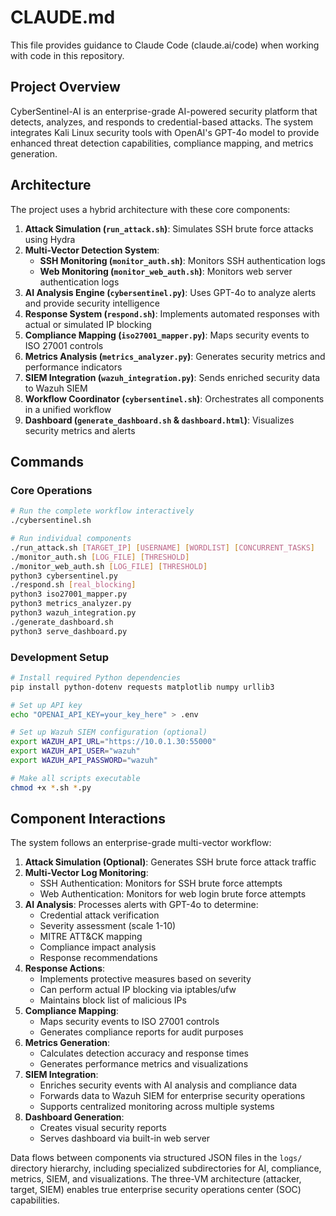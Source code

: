 # CLAUDE.md

This file provides guidance to Claude Code (claude.ai/code) when working with code in this repository.

## Project Overview

CyberSentinel-AI is an enterprise-grade AI-powered security platform that detects, analyzes, and responds to credential-based attacks. The system integrates Kali Linux security tools with OpenAI's GPT-4o model to provide enhanced threat detection capabilities, compliance mapping, and metrics generation.

## Architecture

The project uses a hybrid architecture with these core components:

1. **Attack Simulation (`run_attack.sh`)**: Simulates SSH brute force attacks using Hydra
2. **Multi-Vector Detection System**:
   - **SSH Monitoring (`monitor_auth.sh`)**: Monitors SSH authentication logs
   - **Web Monitoring (`monitor_web_auth.sh`)**: Monitors web server authentication logs
3. **AI Analysis Engine (`cybersentinel.py`)**: Uses GPT-4o to analyze alerts and provide security intelligence
4. **Response System (`respond.sh`)**: Implements automated responses with actual or simulated IP blocking
5. **Compliance Mapping (`iso27001_mapper.py`)**: Maps security events to ISO 27001 controls
6. **Metrics Analysis (`metrics_analyzer.py`)**: Generates security metrics and performance indicators
7. **SIEM Integration (`wazuh_integration.py`)**: Sends enriched security data to Wazuh SIEM
8. **Workflow Coordinator (`cybersentinel.sh`)**: Orchestrates all components in a unified workflow
9. **Dashboard (`generate_dashboard.sh` & `dashboard.html`)**: Visualizes security metrics and alerts

## Commands

### Core Operations

```bash
# Run the complete workflow interactively
./cybersentinel.sh

# Run individual components
./run_attack.sh [TARGET_IP] [USERNAME] [WORDLIST] [CONCURRENT_TASKS]
./monitor_auth.sh [LOG_FILE] [THRESHOLD]
./monitor_web_auth.sh [LOG_FILE] [THRESHOLD]
python3 cybersentinel.py
./respond.sh [real_blocking]
python3 iso27001_mapper.py
python3 metrics_analyzer.py
python3 wazuh_integration.py
./generate_dashboard.sh
python3 serve_dashboard.py
```

### Development Setup

```bash
# Install required Python dependencies
pip install python-dotenv requests matplotlib numpy urllib3

# Set up API key
echo "OPENAI_API_KEY=your_key_here" > .env

# Set up Wazuh SIEM configuration (optional)
export WAZUH_API_URL="https://10.0.1.30:55000"
export WAZUH_API_USER="wazuh"
export WAZUH_API_PASSWORD="wazuh"

# Make all scripts executable
chmod +x *.sh *.py
```

## Component Interactions

The system follows an enterprise-grade multi-vector workflow:

1. **Attack Simulation (Optional)**: Generates SSH brute force attack traffic
2. **Multi-Vector Log Monitoring**: 
   - SSH Authentication: Monitors for SSH brute force attempts
   - Web Authentication: Monitors for web login brute force attempts
3. **AI Analysis**: Processes alerts with GPT-4o to determine:
   - Credential attack verification
   - Severity assessment (scale 1-10)
   - MITRE ATT&CK mapping
   - Compliance impact analysis
   - Response recommendations
4. **Response Actions**: 
   - Implements protective measures based on severity
   - Can perform actual IP blocking via iptables/ufw
   - Maintains block list of malicious IPs
5. **Compliance Mapping**:
   - Maps security events to ISO 27001 controls
   - Generates compliance reports for audit purposes
6. **Metrics Generation**:
   - Calculates detection accuracy and response times
   - Generates performance metrics and visualizations
7. **SIEM Integration**:
   - Enriches security events with AI analysis and compliance data
   - Forwards data to Wazuh SIEM for enterprise security operations
   - Supports centralized monitoring across multiple systems
8. **Dashboard Generation**: 
   - Creates visual security reports
   - Serves dashboard via built-in web server

Data flows between components via structured JSON files in the `logs/` directory hierarchy, including specialized subdirectories for AI, compliance, metrics, SIEM, and visualizations. The three-VM architecture (attacker, target, SIEM) enables true enterprise security operations center (SOC) capabilities.
